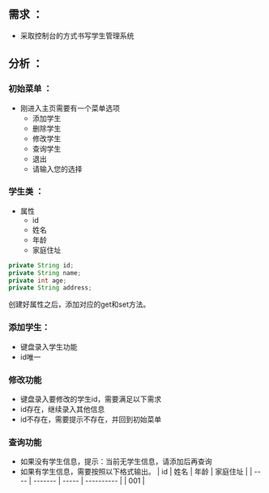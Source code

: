 ## 需求 ：
- 采取控制台的方式书写学生管理系统
## 分析 ：

### 初始菜单 ：
- 刚进入主页需要有一个菜单选项
    - 添加学生
    - 删除学生
    - 修改学生
    - 查询学生
    - 退出
    - 请输入您的选择


### 学生类 ：
- 属性
    - id
    - 姓名
    - 年龄
    - 家庭住址

```java
private String id;  
private String name;  
private int age;  
private String address;
```
创建好属性之后，添加对应的get和set方法。


### 添加学生：
- 键盘录入学生功能
- id唯一


### 修改功能
- 键盘录入要修改的学生id，需要满足以下需求
- id存在，继续录入其他信息
- id不存在，需要提示不存在，并回到初始菜单

### 查询功能
  - 如果没有学生信息，提示：当前无学生信息，请添加后再查询
  - 如果有学生信息，需要按照以下格式输出。
  |   id  |   姓名  | 年龄 | 家庭住址 |
  | ---- | ------- | ----- | ---------- |
  | 001 | 
  